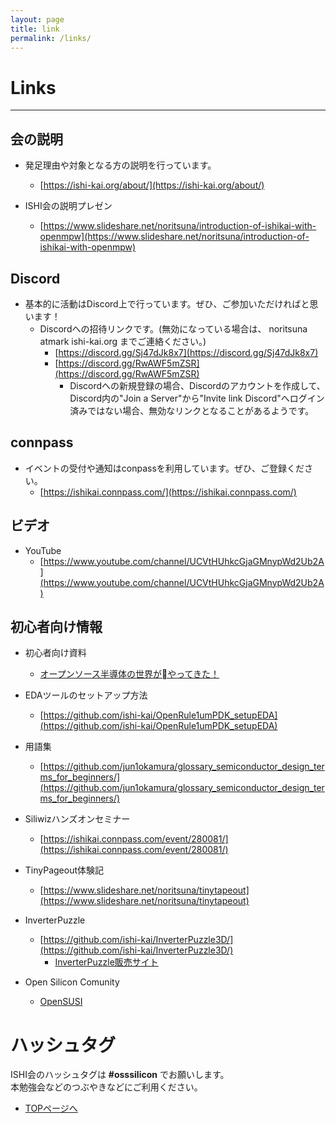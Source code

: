 ```yaml
---
layout: page
title: link
permalink: /links/
---
```


# Links
***

## 会の説明
* 発足理由や対象となる方の説明を行っています。
     * [https://ishi-kai.org/about/](https://ishi-kai.org/about/)


* ISHI会の説明プレゼン
     * [https://www.slideshare.net/noritsuna/introduction-of-ishikai-with-openmpw](https://www.slideshare.net/noritsuna/introduction-of-ishikai-with-openmpw)


## Discord
* 基本的に活動はDiscord上で行っています。ぜひ、ご参加いただければと思います！
    * Discordへの招待リンクです。(無効になっている場合は、 noritsuna atmark ishi-kai.org までご連絡ください。)
        * [https://discord.gg/Sj47dJk8x7](https://discord.gg/Sj47dJk8x7)
        * [https://discord.gg/RwAWF5mZSR](https://discord.gg/RwAWF5mZSR)
            * Discordへの新規登録の場合、Discordのアカウントを作成して、Discord内の"Join a Server"から"Invite link Discord"へログイン済みではない場合、無効なリンクとなることがあるようです。


## connpass
* イベントの受付や通知はconpassを利用しています。ぜひ、ご登録ください。
     * [https://ishikai.connpass.com/](https://ishikai.connpass.com/)


## ビデオ
* YouTube
     * [https://www.youtube.com/channel/UCVtHUhkcGjaGMnypWd2Ub2A](https://www.youtube.com/channel/UCVtHUhkcGjaGMnypWd2Ub2A)


## 初心者向け情報
* 初心者向け資料
     * [オープンソース半導体の世界がやってきた！](./assets/pdf/forBeginners.pdf)

* EDAツールのセットアップ方法
     * [https://github.com/ishi-kai/OpenRule1umPDK_setupEDA](https://github.com/ishi-kai/OpenRule1umPDK_setupEDA)

* 用語集
     * [https://github.com/jun1okamura/glossary_semiconductor_design_terms_for_beginners/](https://github.com/jun1okamura/glossary_semiconductor_design_terms_for_beginners/)

* Siliwizハンズオンセミナー
     * [https://ishikai.connpass.com/event/280081/](https://ishikai.connpass.com/event/280081/)

* TinyPageout体験記
     * [https://www.slideshare.net/noritsuna/tinytapeout](https://www.slideshare.net/noritsuna/tinytapeout)

* InverterPuzzle
     * [https://github.com/ishi-kai/InverterPuzzle3D/](https://github.com/ishi-kai/InverterPuzzle3D/)
         * [InverterPuzzle販売サイト](https://akita111.booth.pm/items/5187072)

* Open Silicon Comunity
     * [OpenSUSI](https://www.opensusi.org/)


# ハッシュタグ
ISHI会のハッシュタグは **#osssilicon** でお願いします。  
本勉強会などのつぶやきなどにご利用ください。 


* [TOPページへ](https://ishi-kai.org/)

